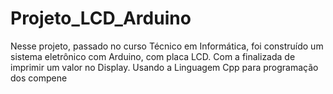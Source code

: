 # Projeto_LCD_Arduino
Nesse projeto, passado no curso Técnico em Informática, foi construído um sistema eletrônico com Arduino, com placa LCD. Com a finalizada de imprimir um valor no Display. Usando a Linguagem Cpp para programação dos compene
